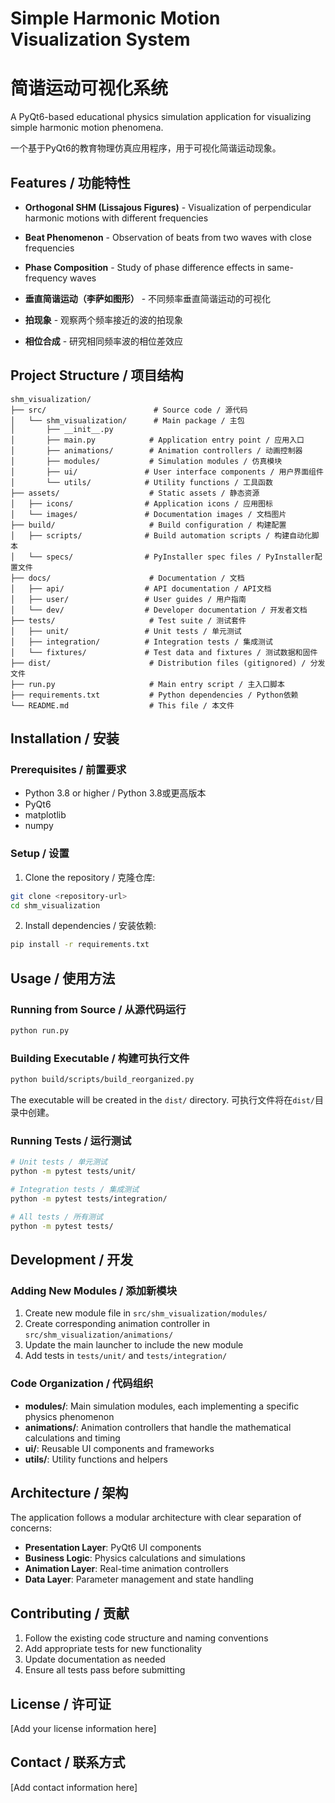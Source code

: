 # Simple Harmonic Motion Visualization System
# 简谐运动可视化系统

A PyQt6-based educational physics simulation application for visualizing simple harmonic motion phenomena.

一个基于PyQt6的教育物理仿真应用程序，用于可视化简谐运动现象。

## Features / 功能特性

- **Orthogonal SHM (Lissajous Figures)** - Visualization of perpendicular harmonic motions with different frequencies
- **Beat Phenomenon** - Observation of beats from two waves with close frequencies  
- **Phase Composition** - Study of phase difference effects in same-frequency waves

- **垂直简谐运动（李萨如图形）** - 不同频率垂直简谐运动的可视化
- **拍现象** - 观察两个频率接近的波的拍现象
- **相位合成** - 研究相同频率波的相位差效应

## Project Structure / 项目结构

```
shm_visualization/
├── src/                        # Source code / 源代码
│   └── shm_visualization/      # Main package / 主包
│       ├── __init__.py
│       ├── main.py            # Application entry point / 应用入口
│       ├── animations/        # Animation controllers / 动画控制器
│       ├── modules/           # Simulation modules / 仿真模块
│       ├── ui/               # User interface components / 用户界面组件
│       └── utils/            # Utility functions / 工具函数
├── assets/                    # Static assets / 静态资源
│   ├── icons/                # Application icons / 应用图标
│   └── images/               # Documentation images / 文档图片
├── build/                     # Build configuration / 构建配置
│   ├── scripts/              # Build automation scripts / 构建自动化脚本
│   └── specs/                # PyInstaller spec files / PyInstaller配置文件
├── docs/                      # Documentation / 文档
│   ├── api/                  # API documentation / API文档
│   ├── user/                 # User guides / 用户指南
│   └── dev/                  # Developer documentation / 开发者文档
├── tests/                     # Test suite / 测试套件
│   ├── unit/                 # Unit tests / 单元测试
│   ├── integration/          # Integration tests / 集成测试
│   └── fixtures/             # Test data and fixtures / 测试数据和固件
├── dist/                      # Distribution files (gitignored) / 分发文件
├── run.py                     # Main entry script / 主入口脚本
├── requirements.txt           # Python dependencies / Python依赖
└── README.md                  # This file / 本文件
```

## Installation / 安装

### Prerequisites / 前置要求

- Python 3.8 or higher / Python 3.8或更高版本
- PyQt6
- matplotlib
- numpy

### Setup / 设置

1. Clone the repository / 克隆仓库:
```bash
git clone <repository-url>
cd shm_visualization
```

2. Install dependencies / 安装依赖:
```bash
pip install -r requirements.txt
```

## Usage / 使用方法

### Running from Source / 从源代码运行

```bash
python run.py
```

### Building Executable / 构建可执行文件

```bash
python build/scripts/build_reorganized.py
```

The executable will be created in the `dist/` directory.
可执行文件将在`dist/`目录中创建。

### Running Tests / 运行测试

```bash
# Unit tests / 单元测试
python -m pytest tests/unit/

# Integration tests / 集成测试  
python -m pytest tests/integration/

# All tests / 所有测试
python -m pytest tests/
```

## Development / 开发

### Adding New Modules / 添加新模块

1. Create new module file in `src/shm_visualization/modules/`
2. Create corresponding animation controller in `src/shm_visualization/animations/`
3. Update the main launcher to include the new module
4. Add tests in `tests/unit/` and `tests/integration/`

### Code Organization / 代码组织

- **modules/**: Main simulation modules, each implementing a specific physics phenomenon
- **animations/**: Animation controllers that handle the mathematical calculations and timing
- **ui/**: Reusable UI components and frameworks
- **utils/**: Utility functions and helpers

## Architecture / 架构

The application follows a modular architecture with clear separation of concerns:

- **Presentation Layer**: PyQt6 UI components
- **Business Logic**: Physics calculations and simulations
- **Animation Layer**: Real-time animation controllers
- **Data Layer**: Parameter management and state handling

## Contributing / 贡献

1. Follow the existing code structure and naming conventions
2. Add appropriate tests for new functionality
3. Update documentation as needed
4. Ensure all tests pass before submitting

## License / 许可证

[Add your license information here]

## Contact / 联系方式

[Add contact information here]
